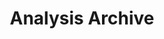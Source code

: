 ---
title: Analysis Archive
layout: doc
sidebar: false
editLink: false
search: false
head:
    - - meta
      - property: 'og:title'
        content: Analysis Archive - Serinus

    - - meta
      - name: 'description'
        content: Analysis Archive of Serinus

    - - meta
      - property: 'og:description'
        content: Analysis Archive of Serinus
---